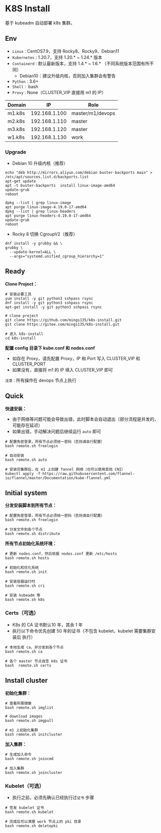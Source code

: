 # K8S Install

基于 kubeadm 自动部署 k8s 集群。



## Env

- `Linux：`CentOS7.9，支持 Rocky8、Rocky9、Debian11
- `Kubernetes：`1.20.7，支持 1.20.* ~ 1.24.* 版本
- `Containerd：`默认最新版本，支持 1.4.* ~ 1.6.* （不同系统版本范围有所不同）
  - Debian10：建议升级内核，否则加入集群会有警告
- `Python：`3.6+
- `Shell：` bash
- `Proxy：`None（CLUSTER_VIP 直接用 m1 的 IP）

| Domain | IP            | Role             |
| ------ | ------------- | ---------------- |
| m1.k8s | 192.168.1.100 | master/m1/devops |
| m2.k8s | 192.168.1.110 | master           |
| m3.k8s | 192.168.1.120 | master           |
| w1.k8s | 192.168.1.130 | work             |



### Upgrade

- Debian 10 升级内核（推荐）

```shell
echo "deb http://mirrors.aliyun.com/debian buster-backports main" > /etc/apt/sources.list.d/backports.list
apt-get update
apt -t buster-backports  install linux-image-amd64
update-grub
reboot

dpkg --list | grep linux-image
apt purge linux-image-4.19.0-17-amd64
dpkg --list | grep linux-headers
apt purge linux-headers-4.19.0-17-amd64
update-grub
reboot
```



- Rocky 8 切换 CgroupV2（推荐）

```shell
dnf install -y grubby && \
grubby \
  --update-kernel=ALL \
  --args="systemd.unified_cgroup_hierarchy=1"
```



## Ready
**Clone Project：**

```shell
# 安装必要工具
yum install -y git python3 sshpass rsync
dnf install -y git python3 sshpass rsync
apt-get install -y git python3 sshpass rsync

# clone project
git clone https://github.com/mings135/k8s-install.git
git clone https://gitee.com/mings135/k8s-install.git

# 进入 k8s-install
cd k8s-install
```



**配置 config 目录下 kube.conf 和 nodes.conf**

- 如存在 Proxy，请先配置 Proxy，IP 和 Port 写入 CLUSTER_VIP 和 CLUSTER_PORT
- 如果没有，直接将 m1 的 IP 填入 CLUSTER_VIP 即可



`注意：`所有操作在 devops 节点上执行



## Quick

**快速安装：**

- 由于网络等问题可能会导致出错，此时脚本会自动退出（部分流程是并发的，可能存在延迟）
- 如果出错，手动解决问题后继续运行 `auto` 即可

```shell
# 配置免密登录，所有节点必须统一密码（否则请自行配置）
bash remote.sh freelogin

# 自动安装
bash remote.sh auto

# 安装完集群后，在 m1 上创建 fannel 网络（也可以使用其他 CNI）
kubectl apply -f https://raw.githubusercontent.com/flannel-io/flannel/master/Documentation/kube-flannel.yml
```



## Initial system

**分发安装脚本到所有节点：**

```shell
# 配置免密登录，所有节点必须统一密码（否则请自行配置）
bash remote.sh freelogin

# 分发文件到各个节点
bash remote.sh distribute
```



**所有节点初始化系统环境：**

```shell
# 更新 nodes.conf，然后依据 nodes.conf 更新 /etc/hosts
bash remote.sh hosts

# 初始化和优化系统
bash remote.sh init

# 安装容器运行时
bash remote.sh cri

# 安装 kubeadm 等
bash remote.sh k8s
```



### Certs（可选）

- K8s 的  CA 证书默认10 年，其余 1 年
- 执行以下命令优先创建 50 年的证书（不包含 kubelet，kubelet 需要集群安装后 执行）

```shell
# 本地生成 ca，并分发到各个节点
bash remote.sh ca

# 各个 master 节点自签 k8s 证书
bash  remote.sh certs
```



## Install cluster

**初始化集群：**

```shell
# 查看所需镜像
bash remote.sh imglist

# download images
bash remote.sh imgpull

# m1 上初始化集群
bash remote.sh initcluster
```



**加入集群：**

```shell
# 生成加入命令
bash remote.sh joincmd

# 加入集群
bash remote.sh joincluster
```



### Kubelet（可选）

- 执行之前，必须先确认已经执行过`证书` 步骤

```shell
# 签发 kubelet 证书
bash remote.sh kubelet

# 完成后可以清理 work 节点上的 pki 目录
bash remote.sh deletepki
```

